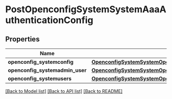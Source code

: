 # PostOpenconfigSystemSystemAaaAuthenticationConfig

## Properties
Name | Type | Description | Notes
------------ | ------------- | ------------- | -------------
**openconfig_systemconfig** | [**OpenconfigSystemSystemOpenconfigsystemsystemAaaAuthenticationConfig**](OpenconfigSystemSystemOpenconfigsystemsystemAaaAuthenticationConfig.md) |  | [optional] 
**openconfig_systemadmin_user** | [**OpenconfigSystemSystemOpenconfigsystemsystemAaaAuthenticationAdminuser**](OpenconfigSystemSystemOpenconfigsystemsystemAaaAuthenticationAdminuser.md) |  | [optional] 
**openconfig_systemusers** | [**OpenconfigSystemSystemOpenconfigsystemsystemAaaAuthenticationUsers**](OpenconfigSystemSystemOpenconfigsystemsystemAaaAuthenticationUsers.md) |  | [optional] 

[[Back to Model list]](../README.md#documentation-for-models) [[Back to API list]](../README.md#documentation-for-api-endpoints) [[Back to README]](../README.md)


